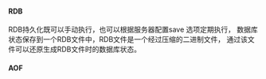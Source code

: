 #### RDB
RDB持久化既可以手动执行，也可以根据服务器配置save 选项定期执行，  数据库状态保存到一个RDB文件中，RDB文件是一个经过压缩的二进制文件， 通过该文件可以还原生成RDB文件时的数据库状态。



#### AOF